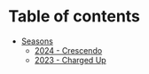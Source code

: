 # Table of contents

* [Seasons](README.md)
  * [2024 - Crescendo](seasons/2024-crescendo.md)
  * [2023 - Charged Up](seasons/2023-charged-up.md)
